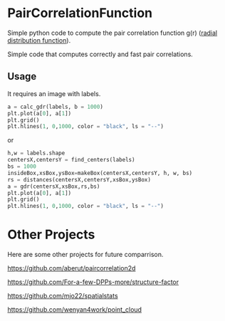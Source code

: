 # PairCorrelationFunction
 Simple python code to compute the pair correlation function g(r) ([radial distribution function](https://en.wikipedia.org/wiki/Radial_distribution_function)).

Simple code that computes correctly and fast pair correlations.

## Usage

It requires an image with labels.
```python
a = calc_gdr(labels, b = 1000)
plt.plot(a[0], a[1])
plt.grid()
plt.hlines(1, 0,1000, color = "black", ls = "--")
```
or
```python
h,w = labels.shape
centersX,centersY = find_centers(labels)
bs = 1000
insideBox,xsBox,ysBox=makeBox(centersX,centersY, h, w, bs)
rs = distances(centersX,centersY,xsBox,ysBox)
a = gdr(centersX,xsBox,rs,bs)
plt.plot(a[0], a[1])
plt.grid()
plt.hlines(1, 0,1000, color = "black", ls = "--")
```

# Other Projects

Here are some other projects for future comparrison.

https://github.com/aberut/paircorrelation2d

https://github.com/For-a-few-DPPs-more/structure-factor

https://github.com/mjo22/spatialstats

https://github.com/wenyan4work/point_cloud
